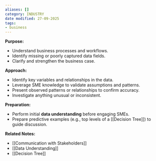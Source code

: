 ```yaml
---
aliases: []
category: INDUSTRY
date modified: 27-09-2025
tags:
- business
---
```

**Purpose:**
* Understand business processes and workflows.
* Identify missing or poorly captured data fields.
* Clarify and strengthen the business case.

**Approach:**
* Identify key variables and relationships in the data.
* Leverage SME knowledge to validate assumptions and patterns.
* Present observed patterns or relationships to confirm accuracy.
* Investigate anything unusual or inconsistent.

**Preparation:**
* Perform initial **data understanding** before engaging SMEs.
* Prepare predictive examples (e.g., top levels of a [[Decision Tree]]) to guide discussion.

**Related Notes:**
* [[Communication with Stakeholders]]
* [[Data Understanding]]
* [[Decision Tree]]
